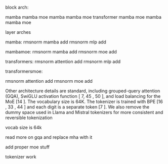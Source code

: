 block arch:

mamba
mamba moe
mamba
mamba moe
transformer
mamba moe
mamba 
mamba moe


layer arches

mamba:
rmsnorm
mamba
add
rmsnorm
mlp
add

mambamoe:
rmsnorm
mamba
add
rmsnorm
moe
add

transformers:
rmsnorm
attention
add
rmsnorm
mlp
add

transformersmoe:

rmsnorm
attention
add
rmsnorm
moe
add

Other architecture details are standard, including grouped-query attention (GQA), SwiGLU activation
function [ 7, 45 , 50 ], and load balancing for the MoE [14 ]. The vocabulary size is 64K. The tokenizer
is trained with BPE [16 , 33 , 44 ] and each digit is a separate token [7 ]. We also remove the dummy
space used in Llama and Mistral tokenizers for more consistent and reversible tokenization



vocab size is 64k

read more on gqa and replace mha with it

add proper moe stuff

tokenizer work
